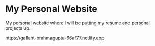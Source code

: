 # My Personal Website

My personal website where I will be putting my resume and personal projects up.

https://gallant-brahmagupta-66af77.netlify.app
